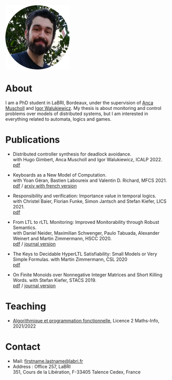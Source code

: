  
  <img src="/images/avatar.png" alt="avatar" width="200"/>


# About

I am a PhD student in LaBRI, Bordeaux, under the supervision of [Anca Muscholl](https://www.labri.fr/perso/anca/) and [Igor Walukiewicz](https://www.labri.fr/perso/igw/). My thesis is about monitoring and control problems over models of distributed systems, but I am interested in everything related to automata, logics and games.

# Publications

- Distributed controller synthesis for deadlock avoidance.  
with Hugo Gimbert, Anca Muscholl and Igor Walukiewicz, ICALP 2022.  
[pdf](/papers/LSS.pdf)

- Keyboards as a New Model of Computation.  
with Yoan Géran, Bastien Laboureix and Valentin D. Richard, MFCS 2021.  
[pdf](/papers/Keyboards.pdf) / [arxiv with french version](https://arxiv.org/abs/2102.10182)

- Responsibility and verification: Importance value in temporal logics.  
with Christel Baier, Florian Funke, Simon Jantsch and Stefan Kiefer, LICS 2021.  
[pdf](/papers/Responsibility.pdf)

- From LTL to rLTL Monitoring: Improved Monitorability through Robust Semantics.  
with Daniel Neider, Maximilian Schwenger, Paulo Tabuada, Alexander Weinert and Martin Zimmermann, HSCC 2020.  
[pdf](/papers/rLTL_monitoring.pdf) / [journal version](/papers/rLTL_monitoring_journal.pdf)

- The Keys to Decidable HyperLTL Satisfiability: Small Models or Very Simple Formulas. 
with Martin Zimmermann, CSL 2020  
[pdf](/papers/HyperLTL_satisfiability.pdf)

- On Finite Monoids over Nonnegative Integer Matrices and Short Killing Words. 
with Stefan Kiefer, STACS 2019.  
[pdf](/papers/Killing_words.pdf) / [journal version](/papers/Killing_words_journal.pdf)

# Teaching

- [Algorithmique et programmation fonctionnelle](https://www.u-bordeaux.fr/formation/2020/PRLIIN_110/informatique/enseignement/FRUAI0333298FCOEN_146308/algorithmique-et-programmation-fonctionnelle), Licence 2 Maths-Info, 2021/2022 

# Contact

- Mail: firstname.lastname@labri.fr
- Address : Office 257, LaBRI  
351, Cours de la Libération, F-33405 Talence Cedex, France
